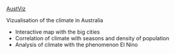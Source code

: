 [AustViz](https://projetdataviz.github.io/AustraliaClimateViz/)

Vizualisation of the climate in Australia
- Interactive map with the big cities
- Correlation of climate with seasons and density of population
- Analysis of climate with the phenomenon El Nino
